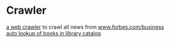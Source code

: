 # Crawler
[a web crawler](https://github.com/ShuEmily/Crawler/tree/main/forbes_scrape_task) to crawl all news from www.forbes.com/business  <br />
[auto lookup of books in library catalog](https://github.com/ShuEmily/Crawler/blob/main/batchLookUpLibraryCatalog.py)
